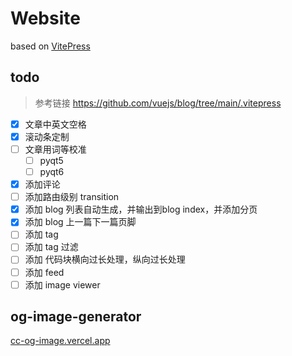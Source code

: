 # Website

based on [VitePress](https://vitepress.dev/)

## todo

> 参考链接 https://github.com/vuejs/blog/tree/main/.vitepress

- [x] 文章中英文空格
- [x] 滚动条定制
- [ ] 文章用词等校准
    - [ ] pyqt5
    - [ ] pyqt6
- [x] 添加评论
- [ ] 添加路由级别 transition
- [x] 添加 blog 列表自动生成，并输出到blog index，并添加分页
- [x] 添加 blog 上一篇下一篇页脚
- [ ] 添加 tag
- [ ] 添加 tag 过滤
- [ ] 添加 代码块横向过长处理，纵向过长处理
- [ ] 添加 feed
- [ ] 添加 image viewer

## og-image-generator

[cc-og-image.vercel.app](https://github.com/creativecommons/og-image-generator)
